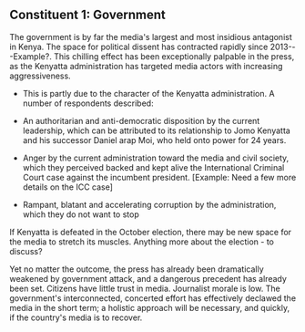 <h2 class="block">
  <span class="preTitle">Constituent 1:</span>
  <span class="title">Government</span>
</h2>

The government is by far the media's largest and most insidious antagonist in Kenya. The space for political dissent has contracted rapidly since 2013---Example?. This chilling effect has been exceptionally palpable in the press, as the Kenyatta administration has targeted media actors with increasing aggressiveness.

-   This is partly due to the character of the Kenyatta administration. A number of respondents described:  

-   An authoritarian and anti-democratic disposition by the current leadership, which can be attributed to its relationship to Jomo Kenyatta and his successor Daniel arap Moi, who held onto power for 24 years.

-   Anger by the current administration toward the media and civil society, which they perceived backed and kept alive the International Criminal Court case against the incumbent president. [Example: Need a few more details on the ICC case]

-   Rampant, blatant and accelerating corruption by the administration, which they do not want to stop

If Kenyatta is defeated in the October election, there may be new space for the media to stretch its muscles. Anything more about the election - to discuss?  

Yet no matter the outcome, the press has already been dramatically weakened by government attack, and a dangerous precedent has already been set. Citizens have little trust in media. Journalist morale is low. The government's interconnected, concerted effort has effectively declawed the media in the short term; a holistic approach will be necessary, and quickly, if the country's media is to recover.
